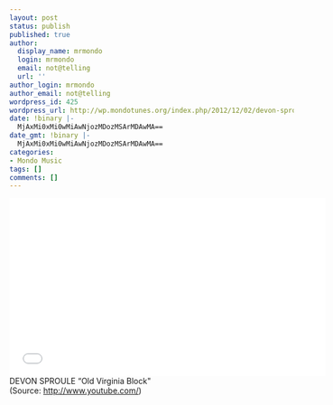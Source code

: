 ```yaml
---
layout: post
status: publish
published: true
author:
  display_name: mrmondo
  login: mrmondo
  email: not@telling
  url: ''
author_login: mrmondo
author_email: not@telling
wordpress_id: 425
wordpress_url: http://wp.mondotunes.org/index.php/2012/12/02/devon-sproule-old-virginia-block/
date: !binary |-
  MjAxMi0xMi0wMiAwNjozMDozMSArMDAwMA==
date_gmt: !binary |-
  MjAxMi0xMi0wMiAwNjozMDozMSArMDAwMA==
categories:
- Mondo Music
tags: []
comments: []
---
```

<iframe width="560" height="315" src="//www.youtube.com/embed/ut99t6ziiM0" frameborder="0"> </iframe>
DEVON SPROULE &#8220;Old Virginia Block"
<div class="attribution">(<span>Source:</span> <a href="http://www.youtube.com/">http://www.youtube.com/</a>)</div>
